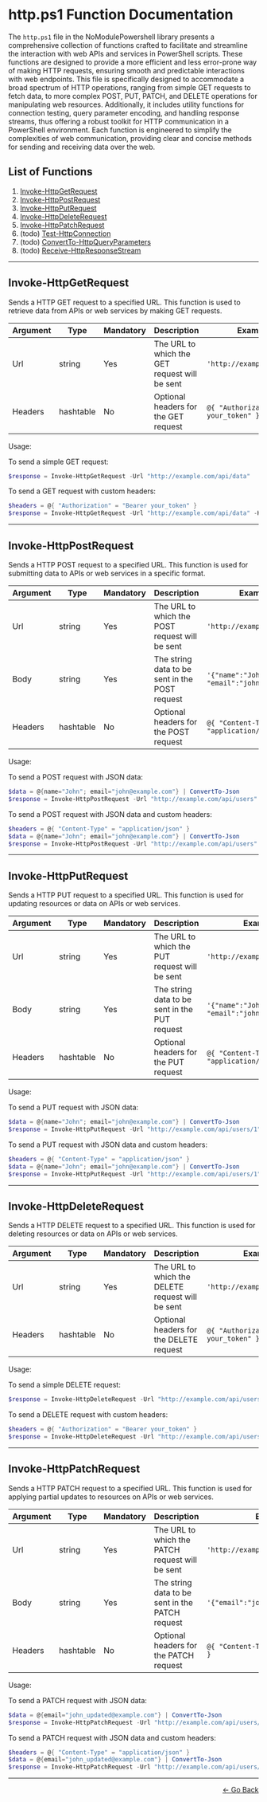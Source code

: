 # http.ps1 Function Documentation

The `http.ps1` file in the NoModulePowershell library presents a comprehensive collection of functions crafted to facilitate and streamline the interaction with web APIs and services in PowerShell scripts. These functions are designed to provide a more efficient and less error-prone way of making HTTP requests, ensuring smooth and predictable interactions with web endpoints. This file is specifically designed to accommodate a broad spectrum of HTTP operations, ranging from simple GET requests to fetch data, to more complex POST, PUT, PATCH, and DELETE operations for manipulating web resources. Additionally, it includes utility functions for connection testing, query parameter encoding, and handling response streams, thus offering a robust toolkit for HTTP communication in a PowerShell environment. Each function is engineered to simplify the complexities of web communication, providing clear and concise methods for sending and receiving data over the web.

## List of Functions

1. [Invoke-HttpGetRequest](#invoke-httpgetrequest)
2. [Invoke-HttpPostRequest](#invoke-httppostrequest)
3. [Invoke-HttpPutRequest](#invoke-httpputrequest)
4. [Invoke-HttpDeleteRequest](#invoke-httpdeleterequest)
5. [Invoke-HttpPatchRequest](#invoke-httppatchrequest)
6. (todo) [Test-HttpConnection](#test-httpconnection)
7. (todo) [ConvertTo-HttpQueryParameters](#convertto-httpqueryparameters)
8. (todo) [Receive-HttpResponseStream](#receive-httpresponsestream)

---

## Invoke-HttpGetRequest

Sends a HTTP GET request to a specified URL. This function is used to retrieve data from APIs or web services by making GET requests.

| Argument | Type     | Mandatory | Description                                   | Example Value                           |
|----------|----------|-----------|-----------------------------------------------|-----------------------------------------|
| Url      | string   | Yes       | The URL to which the GET request will be sent | `'http://example.com/api/data'`         |
| Headers  | hashtable| No        | Optional headers for the GET request          | `@{ "Authorization" = "Bearer your_token" }` |

Usage:

To send a simple GET request:

```powershell
$response = Invoke-HttpGetRequest -Url "http://example.com/api/data"
```

To send a GET request with custom headers:

```powershell
$headers = @{ "Authorization" = "Bearer your_token" }
$response = Invoke-HttpGetRequest -Url "http://example.com/api/data" -Headers $headers
```

---

## Invoke-HttpPostRequest

Sends a HTTP POST request to a specified URL. This function is used for submitting data to APIs or web services in a specific format.

| Argument | Type      | Mandatory | Description                                  | Example Value                                          |
|----------|-----------|-----------|----------------------------------------------|--------------------------------------------------------|
| Url      | string    | Yes       | The URL to which the POST request will be sent | `'http://example.com/api/users'`                      |
| Body     | string    | Yes       | The string data to be sent in the POST request | `'{"name":"John", "email":"john@example.com"}'`       |
| Headers  | hashtable | No        | Optional headers for the POST request       | `@{ "Content-Type" = "application/json" }`             |

Usage:

To send a POST request with JSON data:

```powershell
$data = @{name="John"; email="john@example.com"} | ConvertTo-Json
$response = Invoke-HttpPostRequest -Url "http://example.com/api/users" -Body $data
```

To send a POST request with JSON data and custom headers:

```powershell
$headers = @{ "Content-Type" = "application/json" }
$data = @{name="John"; email="john@example.com"} | ConvertTo-Json
$response = Invoke-HttpPostRequest -Url "http://example.com/api/users" -Body $data -Headers $headers
```

---

## Invoke-HttpPutRequest

Sends a HTTP PUT request to a specified URL. This function is used for updating resources or data on APIs or web services.

| Argument | Type      | Mandatory | Description                                  | Example Value                                          |
|----------|-----------|-----------|----------------------------------------------|--------------------------------------------------------|
| Url      | string    | Yes       | The URL to which the PUT request will be sent | `'http://example.com/api/users/1'`                     |
| Body     | string    | Yes       | The string data to be sent in the PUT request | `'{"name":"John", "email":"john@example.com"}'`        |
| Headers  | hashtable | No        | Optional headers for the PUT request         | `@{ "Content-Type" = "application/json" }`             |

Usage:

To send a PUT request with JSON data:

```powershell
$data = @{name="John"; email="john@example.com"} | ConvertTo-Json
$response = Invoke-HttpPutRequest -Url "http://example.com/api/users/1" -Body $data
```

To send a PUT request with JSON data and custom headers:

```powershell
$headers = @{ "Content-Type" = "application/json" }
$data = @{name="John"; email="john@example.com"} | ConvertTo-Json
$response = Invoke-HttpPutRequest -Url "http://example.com/api/users/1" -Body $data -Headers $headers
```

---

## Invoke-HttpDeleteRequest

Sends a HTTP DELETE request to a specified URL. This function is used for deleting resources or data on APIs or web services.

| Argument | Type      | Mandatory | Description                                   | Example Value                                 |
|----------|-----------|-----------|-----------------------------------------------|-----------------------------------------------|
| Url      | string    | Yes       | The URL to which the DELETE request will be sent | `'http://example.com/api/users/1'`           |
| Headers  | hashtable | No        | Optional headers for the DELETE request      | `@{ "Authorization" = "Bearer your_token" }` |

Usage:

To send a simple DELETE request:

```powershell
$response = Invoke-HttpDeleteRequest -Url "http://example.com/api/users/1"
```

To send a DELETE request with custom headers:

```powershell
$headers = @{ "Authorization" = "Bearer your_token" }
$response = Invoke-HttpDeleteRequest -Url "http://example.com/api/users/1" -Headers $headers
```

---

## Invoke-HttpPatchRequest

Sends a HTTP PATCH request to a specified URL. This function is used for applying partial updates to resources on APIs or web services.

| Argument | Type      | Mandatory | Description                                  | Example Value                                          |
|----------|-----------|-----------|----------------------------------------------|--------------------------------------------------------|
| Url      | string    | Yes       | The URL to which the PATCH request will be sent | `'http://example.com/api/users/1'`                     |
| Body     | string    | Yes       | The string data to be sent in the PATCH request | `'{"email":"john_updated@example.com"}'`               |
| Headers  | hashtable | No        | Optional headers for the PATCH request       | `@{ "Content-Type" = "application/json" }`             |

Usage:

To send a PATCH request with JSON data:

```powershell
$data = @{email="john_updated@example.com"} | ConvertTo-Json
$response = Invoke-HttpPatchRequest -Url "http://example.com/api/users/1" -Body $data
```

To send a PATCH request with JSON data and custom headers:

```powershell
$headers = @{ "Content-Type" = "application/json" }
$data = @{email="john_updated@example.com"} | ConvertTo-Json
$response = Invoke-HttpPatchRequest -Url "http://example.com/api/users/1" -Body $data -Headers $headers
```


---

<p align="right">
  <a href="/docs/README.md">← Go Back</a>
</p>